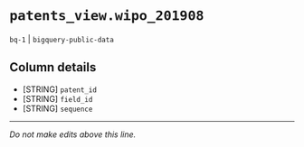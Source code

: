 # `patents_view.wipo_201908`
`bq-1` | `bigquery-public-data`

## Column details
* [STRING]    `patent_id`
* [STRING]    `field_id`
* [STRING]    `sequence`

-------------------------------------------------------------------------------
*Do not make edits above this line.*
